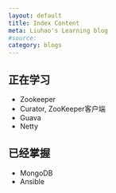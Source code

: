 ```yaml
---
layout: default
title: Index Content
meta: Liuhao's Learning blog
#source:
category: blogs
---
```


## 正在学习
* Zookeeper
* Curator, ZooKeeper客户端
* Guava
* Netty





## 已经掌握
* MongoDB
* Ansible
